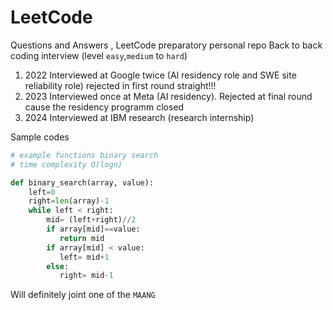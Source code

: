 # LeetCode

Questions and Answers , LeetCode preparatory personal repo 
Back to back coding interview  (level `easy`,`medium` to `hard`)
1. $2022$ Interviewed at Google twice (AI residency role and SWE site reliability role) rejected in first round straight!!!
2. $2023$ Interviewed once at Meta (AI residency). Rejected at final round cause the residency programm closed
3. $2024$ Interviewed at IBM research (research internship)

Sample codes
```python
# example functions binary search
# time complexity O(logn)

def binary_search(array, value):
    left=0
    right=len(array)-1
    while left < right:
        mid= (left+right)//2
        if array[mid]==value:
           return mid
        if array[mid] < value:
           left= mid+1
        else:
           right= mid-1     
```
Will definitely joint one of the `MAANG`
